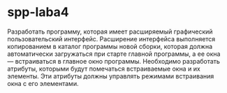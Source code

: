 # spp-laba4
Разработать программу, которая имеет расширяемый графический пользовательский интерфейс. Расширение интерфейса выполняется копированием в каталог программы новой сборки, которая должна автоматически загружаться при старте главной программы, а ее окна — встраиваться в главное окно программы. Необходимо разработать атрибуты, которыми будут помечаться встраиваемые окна и их элементы. Эти атрибуты должны управлять режимами встраивания окна с его элементами.
